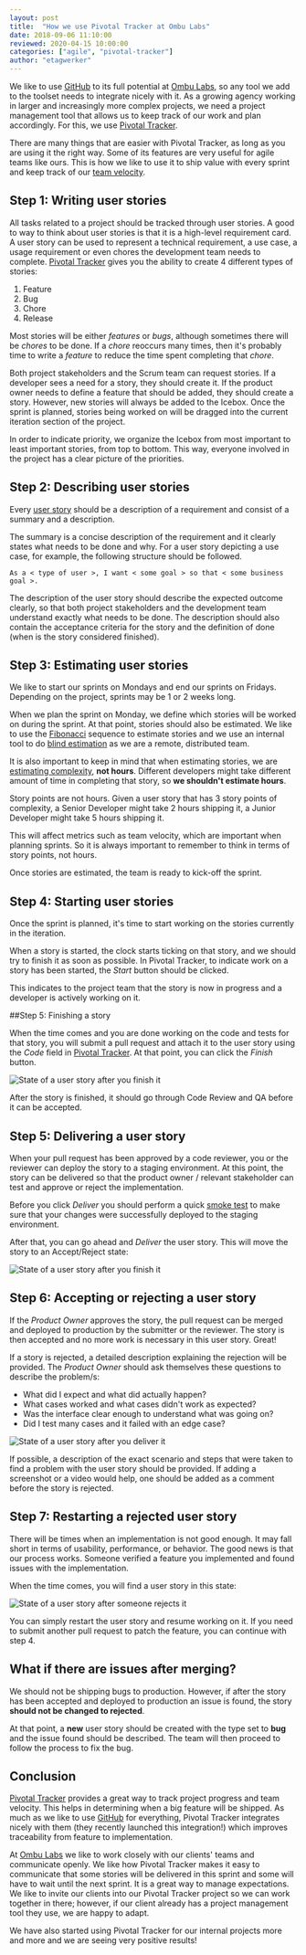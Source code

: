 ```yaml
---
layout: post
title:  "How we use Pivotal Tracker at Ombu Labs"
date: 2018-09-06 11:10:00
reviewed: 2020-04-15 10:00:00
categories: ["agile", "pivotal-tracker"]
author: "etagwerker"
---
```


We like to use [GitHub](https://github.com) to its full potential at [Ombu Labs](https://www.ombulabs.com), so any tool we add to the toolset needs to integrate nicely with it. As a growing agency working in larger and increasingly more complex projects, we need a project management tool that allows us to keep track of our work and plan accordingly. For this, we use [Pivotal Tracker](https://www.pivotaltracker.com).

There are many things that are easier with Pivotal Tracker, as long as you are using it the right way. Some of its features are very useful for agile teams like ours. This is how we like to use it to ship value with every sprint and keep track of our [team velocity](http://wiki.c2.com/?ProjectVelocity).

<!--more-->

## Step 1: Writing user stories

All tasks related to a project should be tracked through user stories. A good to way to think about user stories is that it is a high-level requirement card. A user story can be used to represent a technical requirement, a use case, a usage requirement or even chores the development team needs to complete. [Pivotal Tracker](https://www.pivotaltracker.com) gives you the ability to create 4 different types of stories:

1. Feature
2. Bug
3. Chore
4. Release

Most stories will be either *features* or *bugs*, although sometimes there will be *chores* to be
done. If a *chore* reoccurs many times, then it's probably time to write a *feature* to reduce the time spent completing that *chore*.

Both project stakeholders and the Scrum team can request stories. If a developer sees a need for a story, they should create it. If the product owner needs to define a feature that should be added, they should create a story. However, new stories will always be added to the Icebox. Once the sprint is planned, stories being worked on will be dragged into the current iteration section of the project.

In order to indicate priority, we organize the Icebox from most important to least important stories, from top to bottom. This way, everyone involved in the project has a clear picture of the priorities.

## Step 2: Describing user stories

Every [user story](https://www.agilealliance.org/glossary/user-stories/) should be a description of a requirement and consist of a summary and a description.

The summary is a concise description of the requirement and it clearly states what needs to be done and why. For a user story depicting a use case, for example, the following structure should be followed.

```
As a < type of user >, I want < some goal > so that < some business goal >.
```

The description of the user story should describe the expected outcome clearly, so that both project stakeholders and the development team understand exactly what needs to be done. The description should also contain the acceptance criteria for the story and the definition of done (when is the story considered finished).

## Step 3: Estimating user stories

We like to start our sprints on Mondays and end our sprints on Fridays. Depending on the project, sprints may be 1 or 2 weeks long.

When we plan the sprint on Monday, we define which stories will be worked on during the sprint. At that point, stories should also be estimated. We like to use the [Fibonacci](https://en.wikipedia.org/wiki/Fibonacci_number)
sequence to estimate stories and we use an internal tool to do [blind estimation](https://www.ombulabs.com/blog/agile/scrum/become-better-estimators.html) as we are a remote, distributed team.

It is also important to keep in mind that when estimating stories, we are [estimating complexity](https://rubygarage.org/blog/3-reasons-to-estimate-with-story-points), **not hours**. Different developers might take different amount of time in completing that story, so **we shouldn't estimate hours**.

Story points are not hours. Given a user story that has 3 story points of complexity, a Senior Developer might take 2 hours shipping it, a Junior Developer might take 5 hours shipping it.

This will affect metrics such as team velocity, which are important when planning sprints. So it is always important to remember to think in terms of story points, not hours.

Once stories are estimated, the team is ready to kick-off the sprint.

## Step 4: Starting user stories

Once the sprint is planned, it's time to start working on the stories currently in the iteration.

When a story is started, the clock starts ticking on that story, and we should try to finish it as soon as possible. In Pivotal Tracker, to indicate work on a story has been started, the *Start* button should be clicked.

This indicates to the project team that the story is now in progress and a developer is actively working on it.

##Step 5: Finishing a story

When the time comes and you are done working on the code and tests for that story, you will submit a pull request and attach it to the user story using the *Code* field in [Pivotal Tracker](https://www.pivotaltracker.com). At that point, you can click the *Finish* button.

<img src="/blog/assets/images/user-story-deliver.png" alt="State of a user story after you finish it" class="medium-img">

After the story is finished, it should go through Code Review and QA before it can be accepted.

## Step 5: Delivering a user story

When your pull request has been approved by a code reviewer, you or the reviewer can deploy the story to a staging environment. At this point, the story can be delivered so that the product owner / relevant stakeholder can test and approve or reject the implementation.

Before you click *Deliver* you should perform a quick [smoke test](http://wiki.c2.com/?SmokeTest) to make sure that your changes were successfully deployed to the staging environment.

After that, you can go ahead and *Deliver* the user story. This will move the story to an Accept/Reject state:

<img src="/blog/assets/images/user-story-accept-reject.png" alt="State of a user story after you finish it" class="medium-img">

## Step 6: Accepting or rejecting a user story

If the *Product Owner* approves the story, the pull request can be merged and deployed to production by the submitter or the reviewer. The story is then accepted and no more work is necessary in this user story. Great!

If a story is rejected, a detailed description explaining the rejection will be provided. The *Product Owner* should ask themselves these questions to describe the problem/s:

- What did I expect and what did actually happen?
- What cases worked and what cases didn't work as expected?
- Was the interface clear enough to understand what was going on?
- Did I test many cases and it failed with an edge case?

<img src="/blog/assets/images/user-story-rejecting-story.png" alt="State of a user story after you deliver it" class="medium-img">

If possible, a description of the exact scenario and steps that were taken to find a problem with the user story should be provided. If adding a screenshot or a video would help, one should be added as a comment before the story is rejected.

## Step 7: Restarting a rejected user story

There will be times when an implementation is not good enough. It may fall short in terms of usability, performance, or behavior. The good news is that our process works. Someone verified a feature you implemented and found issues with the implementation.

When the time comes, you will find a user story in this state:

<img src="/blog/assets/images/user-story-restart.png" alt="State of a user story after someone rejects it" class="medium-img">

You can simply restart the user story and resume working on it. If you need to submit another pull request to patch the feature, you can continue with step 4.

## What if there are issues after merging?

We should not be shipping bugs to production. However, if after the story has been accepted and deployed to production an issue is found, the story **should not be changed to rejected**.

At that point, a **new** user story should be created with the type set to **bug** and the issue found should be described. The team will then proceed to follow the process to fix the bug.

## Conclusion

[Pivotal Tracker](https://www.pivotaltracker.com/) provides a great way to track project progress and team velocity. This helps in determining when a big feature will be shipped. As much as we like to use [GitHub](https://github.com/) for everything, Pivotal Tracker integrates nicely with them (they recently launched this integration!) which improves traceability from feature to implementation.

At [Ombu Labs](https://www.ombulabs.com) we like to work closely with our clients' teams and communicate openly. We like how Pivotal Tracker makes it easy to communicate that some stories will be delivered in this sprint and some will have to wait until the next sprint. It is a great way to manage expectations. We like to invite our clients into our Pivotal Tracker project so we can work together in there; however, if our client already has a project management tool they use, we are happy to adapt.

We have also started using Pivotal Tracker for our internal projects more and more and we are seeing very positive results!
